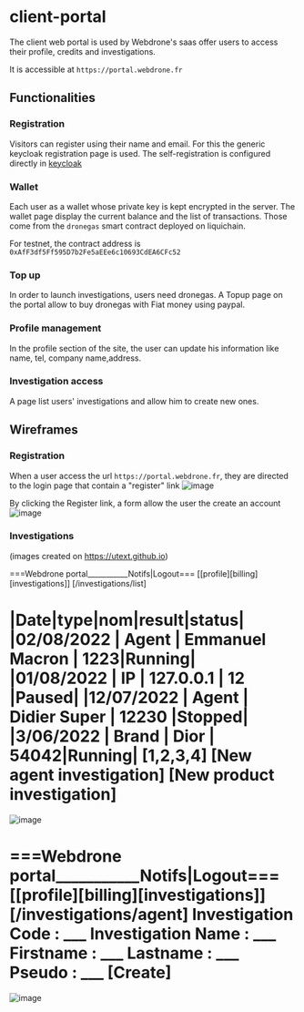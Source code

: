 # client-portal

The client web portal is used by Webdrone's saas offer users to access their profile, credits and investigations.

It is accessible at `https://portal.webdrone.fr`

## Functionalities

### Registration
Visitors can register using their name and email.
For this the generic keycloak registration page is used.
The self-registration is configured directly in [keycloak](https://www.keycloak.org/docs/latest/server_admin/#con-user-registration_server_administration_guide)


### Wallet
Each user as a wallet whose private key is kept encrypted in the server.
The wallet page display the current balance and the list of transactions.
Those come from the `dronegas` smart contract deployed on liquichain. 

For testnet, the contract address is `0xAfF3df5Ff595D7b2Fe5aEEe6c10693CdEA6CFc52`

### Top up
In order to launch investigations, users need dronegas.
A Topup page on the portal allow to buy dronegas with Fiat money using paypal.

### Profile management
In the profile section of the site, the user can update his information like name, tel, company name,address.

### Investigation access
A page list users' investigations and allow him to create new ones.

## Wireframes

### Registration
When a user access the url `https://portal.webdrone.fr`, they are directed to the login page that contain a "register" link
![image](https://user-images.githubusercontent.com/16659140/185819406-f0ad4b2f-f78a-4fcb-bde7-a4a28da3c9a9.png)

By clicking the Register link, a form allow the user the create an account
![image](https://user-images.githubusercontent.com/16659140/185819477-5f28a909-1fba-4dc7-88c3-64ae614e6cb5.png)

### Investigations
(images created on https://utext.github.io)

===Webdrone portal___________Notifs|Logout===
[[profile][billing][investigations]]
[/investigations/list]

|Date|type|nom|result|status|
|02/08/2022 | Agent | Emmanuel Macron | 1223|Running|
|01/08/2022 | IP | 127.0.0.1 | 12 |Paused|
|12/07/2022 | Agent | Didier Super | 12230 |Stopped|
|3/06/2022 | Brand | Dior | 54042|Running|
[1,2,3,4]
[New agent investigation] [New product investigation] 
===

![image](https://user-images.githubusercontent.com/16659140/186422881-b9136dbe-2245-4585-bc66-c61e7a2e843f.png)

===Webdrone portal___________Notifs|Logout===
[[profile][billing][investigations]]
[/investigations/agent]
Investigation Code : ___
Investigation Name : ___
Firstname : ___
Lastname : ___
Pseudo : ___
[Create]
===

![image](https://user-images.githubusercontent.com/16659140/186431381-96500eb4-106b-432c-86cd-6de8972f914d.png)

